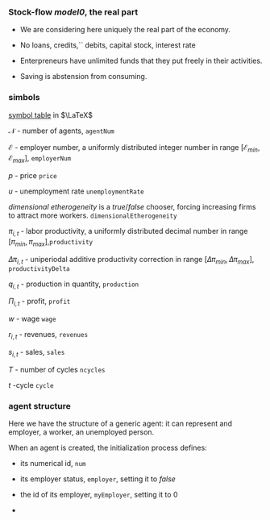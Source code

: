 ### Stock-flow *model0*, the real part

- We are considering here uniquely the real part of the economy.

- No loans, credits,`` debits, capital stock, interest rate

- Enterpreneurs have unlimited funds that they put freely in their activities.

- Saving is abstension from consuming.

  

### simbols

[symbol table](https://www.caam.rice.edu/~heinken/latex/symbols.pdf) in $\LaTeX$ 

$\mathcal{N}$ - number of agents, `agentNum`

$\mathcal{E}$ - employer number, a uniformly distributed integer number in range $[\mathcal{E}_{min},\mathcal{E}_{max}]$, `employerNum`

$p$ - price `price`

$u$ - unemployment rate `unemploymentRate`

$dimensional~etherogeneity$ is a $true/false$ chooser, forcing increasing firms to attract more workers. `dimensionalEtherogeneity`

$\pi_{i,t}$ - labor productivity, a uniformly distributed decimal number in range $[\pi_{min},\pi_{max}]$,`productivity`

$\Delta\pi_{i,t}$ - uniperiodal additive productivity correction in range $[\Delta\pi_{min},\Delta\pi_{max}]$, `productivityDelta`

$q_{i,t}$ - production in quantity, `production`

$\Pi_{i,t}$ - profit, `profit`

$w$ - wage `wage`

$r_{i,t}$ - revenues, `revenues`

$s_{i,t}$ - sales, `sales`

$T$ - number of cycles `ncycles`

$t$ -cycle `cycle`

### 

### agent structure

Here we have the structure of a generic agent: it can represent and employer, a worker, an unemployed person.

When an agent is created, the initialization process defines:

- its numerical id, `num`

- its employer status, `employer`, setting it to $false$
- the id of its employer, `myEmployer`, setting it to $0$
- 